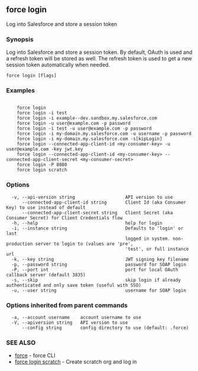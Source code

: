 ## force login

Log into Salesforce and store a session token

### Synopsis

Log into Salesforce and store a session token.  By default, OAuth is
used and a refresh token will be stored as well.  The refresh token is used
to get a new session token automatically when needed.

```
force login [flags]
```

### Examples

```

    force login
    force login -i test
    force login -i example--dev.sandbox.my.salesforce.com
    force login -u user@example.com -p password
    force login -i test -u user@example.com -p password
    force login -i my-domain.my.salesforce.com -u username -p password
    force login -i my-domain.my.salesforce.com -s[kipLogin]
    force login --connected-app-client-id <my-consumer-key> -u user@example.com -key jwt.key
    force login --connected-app-client-id <my-consumer-key> --connected-app-client-secret <my-consumer-secret>
    force login -P 8080
    force login scratch

```

### Options

```
  -v, --api-version string                   API version to use
      --connected-app-client-id string       Client Id (aka Consumer Key) to use instead of default
      --connected-app-client-secret string   Client Secret (aka Consumer Secret) for Client Credentials flow
  -h, --help                                 help for login
  -i, --instance string                      Defaults to 'login' or last
                                             logged in system. non-production server to login to (values are 'pre',
                                             'test', or full instance url
  -k, --key string                           JWT signing key filename
  -p, --password string                      password for SOAP login
  -P, --port int                             port for local OAuth callback server (default 3835)
  -s, --skip                                 skip login if already authenticated and only save token (useful with SSO)
  -u, --user string                          username for SOAP login
```

### Options inherited from parent commands

```
  -a, --account username    account username to use
  -V, --apiversion string   API version to use
      --config string       config directory to use (default: .force)
```

### SEE ALSO

* [force](force.md)	 - force CLI
* [force login scratch](force_login_scratch.md)	 - Create scratch org and log in

